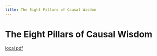```yaml
---
title: The Eight Pillars of Causal Wisdom
---
```


# The Eight Pillars of Causal Wisdom

[local pdf](../../../pdfs/The%20Eight%20Pillars%20of%20Causal%20Wisdom.pdf)
